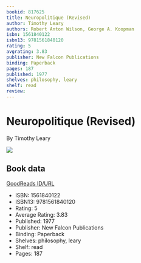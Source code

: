 ```yaml
---
bookid: 817625
title: Neuropolitique (Revised)
author: Timothy Leary
authors: Robert Anton Wilson, George A. Koopman
isbn: 1561840122
isbn13: 9781561840120
rating: 5
avgrating: 3.83
publisher: New Falcon Publications
binding: Paperback
pages: 187
published: 1977
shelves: philosophy, leary
shelf: read
review: 
---
```


# Neuropolitique (Revised)

By Timothy Leary

![](https://i.gr-assets.com/images/S/compressed.photo.goodreads.com/books/1347249876l/817625.jpg)

## Book data

[GoodReads ID/URL](https://www.goodreads.com/book/show/817625)

- ISBN: 1561840122
- ISBN13: 9781561840120
- Rating: 5
- Average Rating: 3.83
- Published: 1977
- Publisher: New Falcon Publications
- Binding: Paperback
- Shelves: philosophy, leary
- Shelf: read
- Pages: 187

